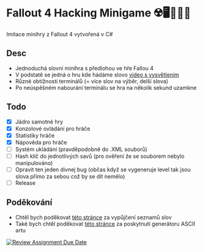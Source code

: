 # Fallout 4 Hacking Minigame ☢️🖥️👨🏻‍💻
Imitace minihry z Fallout 4 vytvořená v C#

## Desc
- Jednoduchá slovní minihra s předlohou ve hře Fallou 4
- V podstatě se jedná o hru kde hádáme slovo [video s vysvětlením](https://youtu.be/bx_4zoUL0aY)
- Různé obtížnosti terminálů (= více slov na výběr, delší slova)
- Po neúspěšném nabourání terminálu se hra na několik sekund uzamkne

## Todo
 - [x] Jádro samotné hry
 - [X] Konzolové ovládání pro hráče
 - [X] Statistiky hráče
 - [X] Nápověda pro hráče
 - [ ] Systém ukládání (pravděpodobně do .XML souborů)
 - [ ] Hash klíč do jednotlivých savů (pro ověření že se souborem nebylo manipulováno)
 - [ ] Opravit ten jeden divnej bug (občas když se vygeneruje level tak jsou slova přímo za sebou což by se dít nemělo)
 - [ ] Release

## Poděkování
- Chtěl bych poděkovat [této stránce](https://copylists.com/) za vypůjčení seznamů slov
- Také bych chtěl poděkovat [této stránce](https://patorjk.com/software/taag) za poskytnutí generátoru ASCII artu

[![Review Assignment Due Date](https://classroom.github.com/assets/deadline-readme-button-24ddc0f5d75046c5622901739e7c5dd533143b0c8e959d652212380cedb1ea36.svg)](https://classroom.github.com/a/vdeMqflE)
